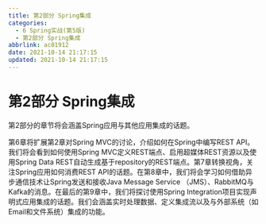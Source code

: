 ```yaml
---
title: 第2部分 Spring集成
categories: 
  - 6 Spring实战(第5版)
  - 第2部分 Spring集成
abbrlink: ac01912
date: 2021-10-14 21:17:15
updated: 2021-10-14 21:17:15
---
```

# 第2部分 Spring集成
第2部分的章节将会涵盖Spring应用与其他应用集成的话题。

第6章将扩展第2章对Spring MVC的讨论，介绍如何在Spring中编写REST API。我们将会看到如何使用Spring MVC定义REST端点、启用超媒体REST资源以及使用Spring Data REST自动生成基于repository的REST端点。第7章转换视角，关注Spring应用如何消费REST API的话题。在第8章中，我们将会学习如何借助异步通信技术让Spring发送和接收Java Message Service （JMS）、RabbitMQ与Kafka的消息。在最后的第9章中，我们将探讨使用Spring Integration项目实现声明式应用集成的话题。我们会涵盖实时处理数据、定义集成流以及与外部系统（如Email和文件系统）集成的功能。

